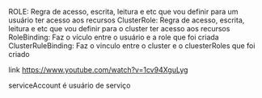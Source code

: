 ROLE: Regra de acesso, escrita, leitura e etc que vou definir para um usuário ter acesso aos recursos 
ClusterRole: Regra de acesso, escrita, leitura e etc que vou definir para o cluster ter acesso aos recursos
RoleBinding: Faz o vículo entre o usuário e a role que foi criada
ClusterRuleBinding: Faz o vinculo entre o cluster e o cluesterRoles que foi criado

link https://www.youtube.com/watch?v=1cv94XguLyg


serviceAccount é usuário de serviço